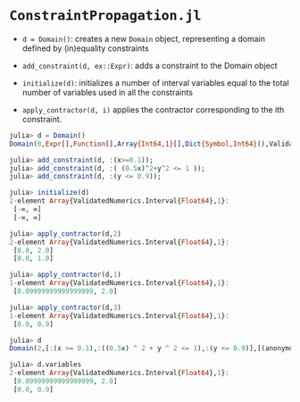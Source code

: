 # `ConstraintPropagation.jl`

- `d = Domain()`:  creates a new `Domain` object, representing a domain defined by (in)equality constraints

- `add_constraint(d, ex::Expr)`:  adds a constraint to the Domain object

- `initialize(d)`:  initializes a number of interval variables equal to the total number of variables used in all the constraints

- `apply_contractor(d, i)`  applies the contractor corresponding to the ith constraint.


```julia
julia> d = Domain()
Domain(0,Expr[],Function[],Array{Int64,1}[],Dict{Symbol,Int64}(),ValidatedNumerics.Interval{Float64}[])

julia> add_constraint(d, :(x>=0.1));
julia> add_constraint(d, :( (0.5x)^2+y^2 <= 1 ));
julia> add_constraint(d, :(y <= 0.9));

julia> initialize(d)
2-element Array{ValidatedNumerics.Interval{Float64},1}:
 [-∞, ∞]
 [-∞, ∞]

julia> apply_contractor(d,2)
2-element Array{ValidatedNumerics.Interval{Float64},1}:
 [0.0, 2.0]
 [0.0, 1.0]

julia> apply_contractor(d,1)
1-element Array{ValidatedNumerics.Interval{Float64},1}:
 [0.09999999999999999, 2.0]

julia> apply_contractor(d,3)
1-element Array{ValidatedNumerics.Interval{Float64},1}:
 [0.0, 0.9]

julia> d
Domain(2,[:(x >= 0.1),:((0.5x) ^ 2 + y ^ 2 <= 1),:(y <= 0.9)],[(anonymous function),(anonymous function),(anonymous function)],[[1],[1,2],[2]],Dict(:y=>2,:x=>1),ValidatedNumerics.Interval{Float64}[[0.09999999999999999, 2.0],[0.0, 0.9]])

julia> d.variables
2-element Array{ValidatedNumerics.Interval{Float64},1}:
 [0.09999999999999999, 2.0]
 [0.0, 0.9]
```

